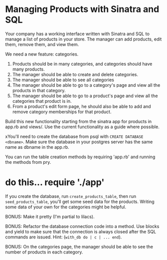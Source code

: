 # Managing Products with Sinatra and SQL

Your company has a working interface written with Sinatra and SQL to manage a list of products in your store.  The manager can add products, edit them, remove them, and view them.

We need a new feature: categories.  

1. Products should be in many categories, and categories should have many products.  
1. The manager should be able to create and delete categories.
1. The manager should be able to see all categories
1. The manager should be able to go to a category's page and view all the products in that category.
1. The manager should be able to go to a product's page and view all the categories that product is in.
1. From a product's edit form page, he should also be able to add and remove category memberships for that product.

Build this new functionality starting from the sinatra app for products in app.rb and views/.  Use the current functionality as a guide where possible.

xYou'll need to create the database from psql with `CREATE DATABASE <dbname>`.  Make sure the database in your postgres server has the same name as dbname in the app.rb.

You can run the table creation methods by requiring 'app.rb' and running the methods from pry.
# do this... require './app'

If you create the database, run `create_products_table`, then run `seed_products_table`, you'll get some seed data for the products.  Writing some data of your own for the categories might be helpful.

BONUS: Make it pretty (I'm partial to lilacs).

BONUS: Refactor the database connection code into a method.  Use blocks and yield to make sure that the connection is always closed after the SQL commands are issued. Hint: (`with_db do | c | ... end`).

BONUS: On the categories page, the manager should be able to see the number of products in each category.

